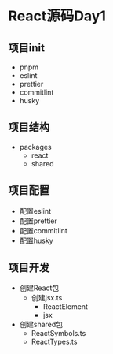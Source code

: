 # React源码Day1

## 项目init

- pnpm
- eslint
- prettier
- commitlint
- husky

## 项目结构

- packages
  - react
  - shared

## 项目配置

- 配置eslint
- 配置prettier
- 配置commitlint
- 配置husky

## 项目开发

- 创建React包
  - 创建jsx.ts
    - ReactElement
    - jsx
- 创建shared包
  - ReactSymbols.ts
  - ReactTypes.ts
